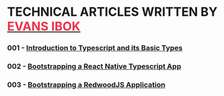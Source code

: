 # TECHNICAL ARTICLES WRITTEN BY [<span style="color: #EB3349; font-weight: bold">EVANS IBOK<span>](https://evansibok.com)

### 001 - [Introduction to Typescript and its Basic Types](./001-Typescript/intro-to-typescript.md)

### 002 - [Bootstrapping a React Native Typescript App](./002-Bootstrapping%20a%20React%20Native%20Typescript%20App/bootstrapping-a-react-native-typescript-app.md)

### 003 - [Bootstrapping a RedwoodJS Application](./003-Bootstrapping%20a%20RedwoodJS%20Application/bootstrapping-a-redwoodjs-application.md)
